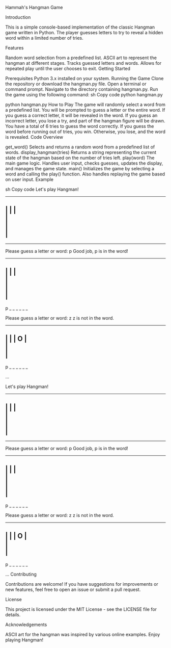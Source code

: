Hammah's Hangman Game

Introduction

This is a simple console-based implementation of the classic Hangman game written in Python. The player guesses letters to try to reveal a hidden word within a limited number of tries.

Features

Random word selection from a predefined list.
ASCII art to represent the hangman at different stages.
Tracks guessed letters and words.
Allows for repeated play until the user chooses to exit.
Getting Started

Prerequisites
Python 3.x installed on your system.
Running the Game
Clone the repository or download the hangman.py file.
Open a terminal or command prompt.
Navigate to the directory containing hangman.py.
Run the game using the following command:
sh
Copy code 
python hangman.py

python hangman.py
How to Play
The game will randomly select a word from a predefined list.
You will be prompted to guess a letter or the entire word.
If you guess a correct letter, it will be revealed in the word.
If you guess an incorrect letter, you lose a try, and part of the hangman figure will be drawn.
You have a total of 6 tries to guess the word correctly.
If you guess the word before running out of tries, you win. Otherwise, you lose, and the word is revealed.
Code Overview

get_word()
Selects and returns a random word from a predefined list of words.
display_hangman(tries)
Returns a string representing the current state of the hangman based on the number of tries left.
play(word)
The main game logic. Handles user input, checks guesses, updates the display, and manages the game state.
main()
Initializes the game by selecting a word and calling the play() function. Also handles replaying the game based on user input.
Example

sh
Copy code
Let's play Hangman!

   --------
   |      |
   |      
   |    
   |      
   |     
   -

_ _ _ _ _ _ _

Please guess a letter or word: p
Good job, p is in the word!

   --------
   |      |
   |      
   |    
   |      
   |     
   -

p _ _ _ _ _ _

Please guess a letter or word: z
z is not in the word.

   --------
   |      |
   |      O
   |    
   |      
   |     
   -

p _ _ _ _ _ _

...

Let's play Hangman!

   --------
   |      |
   |      
   |    
   |      
   |     
   -

_ _ _ _ _ _ _

Please guess a letter or word: p
Good job, p is in the word!

   --------
   |      |
   |      
   |    
   |      
   |     
   -

p _ _ _ _ _ _

Please guess a letter or word: z
z is not in the word.

   --------
   |      |
   |      O
   |    
   |      
   |     
   -

p _ _ _ _ _ _

...
Contributing

Contributions are welcome! If you have suggestions for improvements or new features, feel free to open an issue or submit a pull request.

License

This project is licensed under the MIT License - see the LICENSE file for details.

Acknowledgements

ASCII art for the hangman was inspired by various online examples.
Enjoy playing Hangman!
